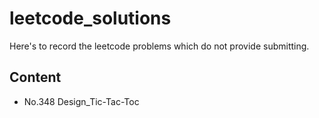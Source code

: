 # leetcode_solutions
Here's to record the leetcode problems which do not provide submitting.

## Content
- No.348 Design_Tic-Tac-Toc
